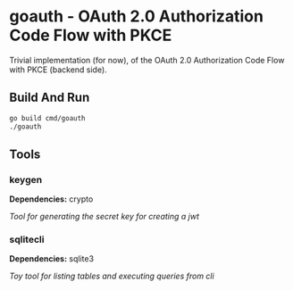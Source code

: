 # goauth - OAuth 2.0 Authorization Code Flow with PKCE 

Trivial implementation (for now), of the OAuth 2.0 Authorization Code Flow with PKCE
(backend side).

## Build And Run

```bash
go build cmd/goauth
./goauth
```

## Tools

### keygen
**Dependencies:** crypto
 
_Tool for generating the secret key for creating a jwt_

### sqlitecli
**Dependencies:** sqlite3

_Toy tool for listing tables and executing queries from cli_
